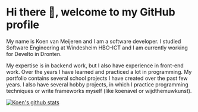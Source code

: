 # Hi there 👋, welcome to my GitHub profile

My name is Koen van Meijeren and I am a software developer. 
I studied Software Engineering at Windesheim HBO-ICT and I am currently working for Develto in Dronten.

My expertise is in backend work, but I also have experience in front-end work. 
Over the years I have learned and practiced a lot in programming. 
My portfolio contains several school projects I have created over the past few years. 
I also have several hobby projects, in which I practice programming techniques or write frameworks myself (like koenavel or wijdthemuwkunst).

[![Koen's github stats](https://github-readme-stats.vercel.app/api?username=koenvanmeijeren&show_icons=true&theme=transparent&count_private=true)](https://github.com/koenvanmeijeren/)
